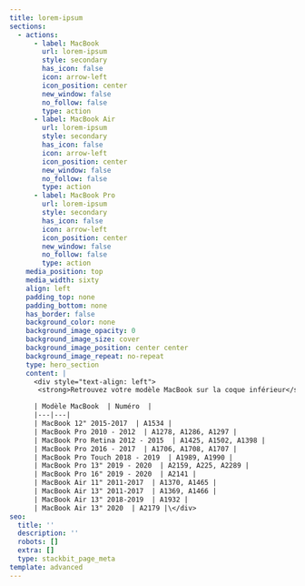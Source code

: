 ```yaml
---
title: lorem-ipsum
sections:
  - actions:
      - label: MacBook
        url: lorem-ipsum
        style: secondary
        has_icon: false
        icon: arrow-left
        icon_position: center
        new_window: false
        no_follow: false
        type: action
      - label: MacBook Air
        url: lorem-ipsum
        style: secondary
        has_icon: false
        icon: arrow-left
        icon_position: center
        new_window: false
        no_follow: false
        type: action
      - label: MacBook Pro
        url: lorem-ipsum
        style: secondary
        has_icon: false
        icon: arrow-left
        icon_position: center
        new_window: false
        no_follow: false
        type: action
    media_position: top
    media_width: sixty
    align: left
    padding_top: none
    padding_bottom: none
    has_border: false
    background_color: none
    background_image_opacity: 0
    background_image_size: cover
    background_image_position: center center
    background_image_repeat: no-repeat
    type: hero_section
    content: |
      <div style="text-align: left">
       <strong>Retrouvez votre modèle MacBook sur la coque inférieur</strong>

      | Modèle MacBook  | Numéro  |
      |---|---|
      | MacBook 12" 2015-2017  | A1534 |
      | MacBook Pro 2010 - 2012  | A1278, A1286, A1297 |
      | MacBook Pro Retina 2012 - 2015  | A1425, A1502, A1398 |
      | MacBook Pro 2016 - 2017  | A1706, A1708, A1707 |
      | MacBook Pro Touch 2018 - 2019  | A1989, A1990 |
      | MacBook Pro 13" 2019 - 2020  | A2159, A225, A2289 |
      | MacBook Pro 16" 2019 - 2020  | A2141 |
      | MacBook Air 11" 2011-2017  | A1370, A1465 |
      | MacBook Air 13" 2011-2017  | A1369, A1466 |
      | MacBook Air 13" 2018-2019  | A1932 |
      | MacBook Air 13" 2020  | A2179 |\</div>
seo:
  title: ''
  description: ''
  robots: []
  extra: []
  type: stackbit_page_meta
template: advanced
---
```

